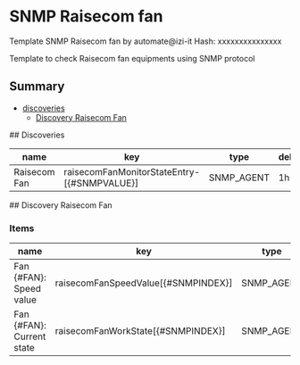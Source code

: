 # SNMP Raisecom fan
Template SNMP Raisecom fan by automate@izi-it
Hash: xxxxxxxxxxxxxxx

Template to check Raisecom fan equipments using SNMP protocol
## Summary
* [discoveries](#discoveries)
  * [Discovery Raisecom Fan ](#discovery_raisecom_fan
)
<a name="discoveries" />
## Discoveries

| name | key | type | delay |
| ------------- |------------- |------------- |------------- |
| Raisecom Fan | raisecomFanMonitorStateEntry-[{#SNMPVALUE}] | SNMP_AGENT | 1h |

<a name="discovery_raisecom_fan" />
## Discovery Raisecom Fan

### Items

| name | key | type |
| ------------- |------------- |------------- |
| Fan {#FAN}: Speed value | raisecomFanSpeedValue[{#SNMPINDEX}] | SNMP_AGENT |
| Fan {#FAN}: Current state | raisecomFanWorkState[{#SNMPINDEX}] | SNMP_AGENT |
